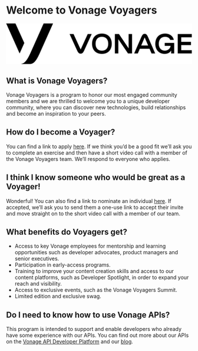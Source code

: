# Welcome to Vonage Voyagers

![Vonage](vonage.svg)

## What is Vonage Voyagers?

Vonage Voyagers is a program to honor our most engaged community members and we are thrilled to welcome you to a unique developer community, where you can discover new technologies, build relationships and become an inspiration to your peers.

## How do I become a Voyager?

You can find a link to apply [here](https://nexmo.dev/3gCEFbN). If we think you’d be a good fit we’ll ask you to complete an exercise and then have a short video call with a member of the Vonage Voyagers team. We’ll respond to everyone who applies.

## I think I know someone who would be great as a Voyager!

Wonderful! You can also find a link to nominate an individual [here](https://nexmo.dev/3gCEFbN). If accepted, we’ll ask you to send them a one-use link to accept their invite and move straight on to the short video call with a member of our team.

## What benefits do Voyagers get?

* Access to key Vonage employees for mentorship and learning opportunities such as developer advocates, product managers and senior executives.
* Participation in early-access programs.
* Training to improve your content creation skills and access to our content platforms, such as Developer Spotlight, in order to expand your reach and visibility.
* Access to exclusive events, such as the Vonage Voyagers Summit.
* Limited edition and exclusive swag.

## Do I need to know how to use Vonage APIs?

This program is intended to support and enable developers who already have some experience with our APIs. You can find out more about our APIs on the [Vonage API Developer Platform](https://developer.nexmo.com) and our [blog](https://nexmo.com/blog).

